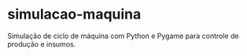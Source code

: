 # simulacao-maquina
Simulação de ciclo de máquina com Python e Pygame para controle de produção e insumos.

